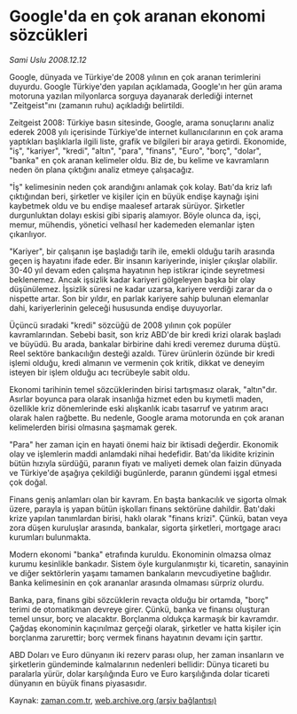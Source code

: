 # Google'da en çok aranan  ekonomi sözcükleri

*Sami Uslu 2008.12.12*

<tr><td class="metin" colspan="2" style="padding-top: 20px; padding-left: 5px; padding-right: 10px;">Google, dünyada ve Türkiye'de 2008 yılının en çok aranan terimlerini duyurdu. Google Türkiye'den yapılan açıklamada, Google'ın her gün arama motoruna yazılan milyonlarca sorguya dayanarak derlediği internet "Zeitgeist"ını (zamanın ruhu) açıkladığı belirtildi.</td></tr><tr><td class="metin" colspan="2" style="padding-top: 20px; padding-left: 5px; padding-right: 10px;"><p> Zeitgeist 2008: Türkiye basın sitesinde, Google, arama sonuçlarını analiz ederek 2008 yılı içerisinde Türkiye'de internet kullanıcılarının en çok arama yaptıkları başlıklarla ilgili liste, grafik ve bilgileri bir araya getirdi. Ekonomide, "iş", "kariyer", "kredi", "altın", "para", "finans", "Euro", "borç", "dolar", "banka" en çok aranan kelimeler oldu. Biz de, bu kelime ve kavramların neden ön plana çıktığını analiz etmeye çalışacağız.
<p>"İş" kelimesinin neden çok arandığını anlamak çok kolay. Batı'da kriz lafı çıktığından beri, şirketler ve kişiler için en büyük endişe kaynağı işini kaybetmek oldu ve bu endişe maalesef artarak sürüyor. Şirketler durgunluktan dolayı eskisi gibi sipariş alamıyor. Böyle olunca da, işçi, memur, mühendis, yönetici velhasıl her kademeden elemanlar işten çıkarılıyor.
<p>"Kariyer", bir çalışanın işe başladığı tarih ile, emekli olduğu tarih arasında geçen iş hayatını ifade eder. Bir insanın kariyerinde, inişler çıkışlar olabilir. 30-40 yıl devam eden çalışma hayatının hep istikrar içinde seyretmesi beklenemez. Ancak işsizlik kadar kariyeri gölgeleyen başka bir olay düşünülemez. İşsizlik süresi ne kadar uzarsa, kariyere verdiği zarar da o nispette artar. Son bir yıldır, en parlak kariyere sahip bulunan elemanlar dahi, kariyerlerinin geleceği hususunda endişe duyuyorlar. 
<p>Üçüncü sıradaki "kredi" sözcüğü de 2008 yılının çok popüler kavramlarından. Sebebi basit, son kriz ABD'de bir kredi krizi olarak başladı ve büyüdü. Bu arada, bankalar birbirine dahi kredi veremez duruma düştü. Reel sektöre bankacılığın desteği azaldı. Türev ürünlerin özünde bir kredi işlemi olduğu, kredi almanın ve vermenin çok kritik, dikkat ve deneyim isteyen bir işlem olduğu acı tecrübeyle sabit oldu.
<p>Ekonomi tarihinin temel sözcüklerinden birisi tartışmasız olarak, "altın"dır. Asırlar boyunca para olarak insanlığa hizmet eden bu kıymetli maden, özellikle kriz dönemlerinde eski alışkanlık icabı tasarruf ve yatırım aracı olarak halen rağbette. Bu nedenle, Google arama motorunda en çok aranan kelimelerden birisi olmasına şaşmamak gerek.
<p>"Para" her zaman için en hayati önemi haiz bir iktisadi değerdir. Ekonomik olay ve işlemlerin maddi anlamdaki nihai hedefidir. Batı'da likidite krizinin bütün hızıyla sürdüğü, paranın fiyatı ve maliyeti demek olan faizin dünyada ve Türkiye'de aşağıya çekildiği bugünlerde, paranın gündemi işgal etmesi çok doğal.
<p>Finans geniş anlamları olan bir kavram. En başta bankacılık ve sigorta olmak üzere, parayla iş yapan bütün işkolları finans sektörüne dahildir. Batı'daki krize yapılan tanımlardan birisi, haklı olarak "finans krizi". Çünkü, batan veya zora düşen kuruluşlar arasında, bankalar, sigorta şirketleri, mortgage aracı kurumları bulunmakta.
<p>Modern ekonomi "banka" etrafında kuruldu. Ekonominin olmazsa olmaz kurumu kesinlikle bankadır. Sistem öyle kurgulanmıştır ki, ticaretin, sanayinin ve diğer sektörlerin yaşamı tamamen bankaların mevcudiyetine bağlıdır. Banka kelimesinin en çok arananlar arasında olmaması sürpriz olurdu.
<p>Banka, para, finans gibi sözcüklerin revaçta olduğu bir ortamda, "borç" terimi de otomatikman devreye girer. Çünkü, banka ve finansı oluşturan temel unsur, borç ve alacaktır. Borçlanma oldukça karmaşık bir kavramdır. Çağdaş ekonominin kaçınılmaz gerçeği olarak, şirketler ve hatta kişiler için borçlanma zarurettir; borç vermek finans hayatının devamı için şarttır.
<p>ABD Doları ve Euro dünyanın iki rezerv parası olup, her zaman insanların ve şirketlerin gündeminde kalmalarının nedenleri bellidir: Dünya ticareti bu paralarla yürür, dolar karşılığında Euro ve Euro karşılığında dolar ticareti dünyanın en büyük finans piyasasıdır.<br/></p></p></p></p></p></p></p></p></p></p></td></tr>

Kaynak: [zaman.com.tr](http://zaman.com.tr/yazar.do?yazino=769532), [web.archive.org (arşiv bağlantısı)](http://web.archive.org/web/20090112163526/http://www.zaman.com.tr:80/yazar.do?yazino=769532)

